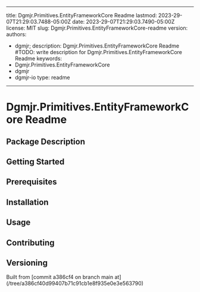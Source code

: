 ---

title: Dgmjr.Primitives.EntityFrameworkCore Readme
lastmod: 2023-29-07T21:29:03.7488-05:00Z
date: 2023-29-07T21:29:03.7490-05:00Z
license: MIT
slug: Dgmjr.Primitives.EntityFrameworkCore-readme
version:
authors:
- dgmjr;
description: Dgmjr.Primitives.EntityFrameworkCore Readme #TODO: write description for Dgmjr.Primitives.EntityFrameworkCore Readme
keywords:
- Dgmjr.Primitives.EntityFrameworkCore
- dgmjr
- dgmjr-io
type: readme
------------

# Dgmjr.Primitives.EntityFrameworkCore Readme

<!-- TODO: Write the contents of the Dgmjr.Primitives.EntityFrameworkCore Readme file -->

## Package Description

## Getting Started

## Prerequisites

## Installation

## Usage

## Contributing

## Versioning

Built from [commit a386cf4 on branch main at]
(/tree/a386cf40d99407b71c91cb1e8f935e0e3e563790)

